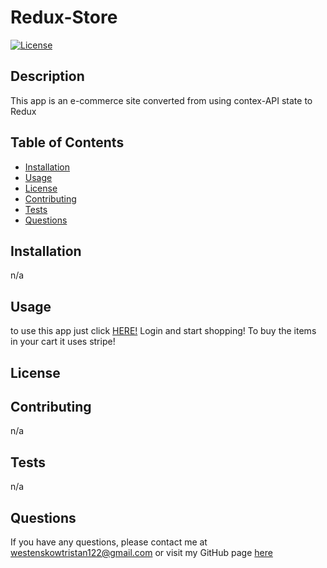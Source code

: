 # Redux-Store

[![License]()]()

## Description

This app is an e-commerce site converted from using contex-API state to Redux

## Table of Contents

- [Installation](#installation)
- [Usage](#usage)
- [License](#license)
- [Contributing](#contributing)
- [Tests](#tests)
- [Questions](#questions)

## Installation

n/a

## Usage

to use this app just click <a href="https://git.heroku.com/redux-store1.git">HERE!</a> Login and start shopping! To buy the items in your cart it uses stripe!

## License

## Contributing

n/a

## Tests

n/a

## Questions

If you have any questions, please contact me at [westenskowtristan122@gmail.com](mailto:westenskowtristan122@gmail.com) or visit my GitHub page [here](https://github.com/WestenskowTristan/)
